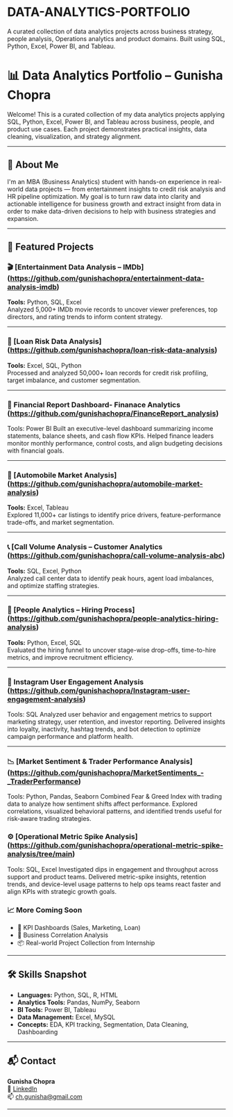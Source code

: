 # DATA-ANALYTICS-PORTFOLIO
A curated collection of data analytics projects across business strategy, people analysis, Operations analytics and product domains. Built using SQL, Python, Excel, Power BI, and Tableau.

# 📊 Data Analytics Portfolio – Gunisha Chopra

Welcome! This is a curated collection of my data analytics projects applying SQL, Python, Excel, Power BI, and Tableau across business, people, and product use cases. Each project demonstrates practical insights, data cleaning, visualization, and strategy alignment.

---

## 🧠 About Me

I'm an MBA (Business Analytics) student with hands-on experience in real-world data projects — from entertainment insights to credit risk analysis and HR pipeline optimization. My goal is to turn raw data into clarity and actionable intelligence for business growth and extract insight from data in order to make data-driven decisions to help with business strategies and expansion.

---

## 🔗 Featured Projects

### 🎬 [Entertainment Data Analysis – IMDb] (https://github.com/gunishachopra/entertainment-data-analysis-imdb)
**Tools:** Python, SQL, Excel  
Analyzed 5,000+ IMDb movie records to uncover viewer preferences, top directors, and rating trends to inform content strategy.

---

### 🏦 [Loan Risk Data Analysis] (https://github.com/gunishachopra/loan-risk-data-analysis)
**Tools:** Excel, SQL, Python  
Processed and analyzed 50,000+ loan records for credit risk profiling, target imbalance, and customer segmentation.

---

### 💼 Financial Report Dashboard- Finanace Analytics (https://github.com/gunishachopra/FinanceReport_analysis)
Tools: Power BI Built an executive-level dashboard summarizing income statements, balance sheets, and cash flow KPIs. Helped finance leaders monitor monthly performance, control costs, and align budgeting decisions with financial goals.

---

### 🚗 [Automobile Market Analysis] (https://github.com/gunishachopra/automobile-market-analysis)  
**Tools:** Excel, Tableau  
Explored 11,000+ car listings to identify price drivers, feature-performance trade-offs, and market segmentation.

---

### 📞 [Call Volume Analysis – Customer Analytics (https://github.com/gunishachopra/call-volume-analysis-abc)  
**Tools:** SQL, Excel, Python  
Analyzed call center data to identify peak hours, agent load imbalances, and optimize staffing strategies.

---

### 👥 [People Analytics – Hiring Process] (https://github.com/gunishachopra/people-analytics-hiring-analysis)  
**Tools:** Python, Excel, SQL  
Evaluated the hiring funnel to uncover stage-wise drop-offs, time-to-hire metrics, and improve recruitment efficiency.

---

### 📱 Instagram User Engagement Analysis (https://github.com/gunishachopra/Instagram-user-engagement-analysis)
Tools: SQL Analyzed user behavior and engagement metrics to support marketing strategy, user retention, and investor reporting. Delivered insights into loyalty, inactivity, hashtag trends, and bot detection to optimize campaign performance and platform health.

---

### 📉 [Market Sentiment & Trader Performance Analysis] (https://github.com/gunishachopra/MarketSentiments_-_TraderPerformance)
Tools: Python, Pandas, Seaborn
Combined Fear & Greed Index with trading data to analyze how sentiment shifts affect performance. Explored correlations, visualized behavioral patterns, and identified trends useful for risk-aware trading strategies.

### ⚙️ [Operational Metric Spike Analysis] (https://github.com/gunishachopra/operational-metric-spike-analysis/tree/main)
Tools: SQL, Excel Investigated dips in engagement and throughput across support and product teams. Delivered metric-spike insights, retention trends, and device-level usage patterns to help ops teams react faster and align KPIs with strategic growth goals.

### 📈 More Coming Soon
- 🔧 KPI Dashboards (Sales, Marketing, Loan)  
- 🧪 Business Correlation Analysis  
- 📦 Real-world Project Collection from Internship

---

## 🛠️ Skills Snapshot

- **Languages:** Python, SQL, R, HTML  
- **Analytics Tools:** Pandas, NumPy, Seaborn  
- **BI Tools:** Power BI, Tableau  
- **Data Management:** Excel, MySQL  
- **Concepts:** EDA, KPI tracking, Segmentation, Data Cleaning, Dashboarding

---

## 📬 Contact

**Gunisha Chopra**  
🔗 [LinkedIn](https://www.linkedin.com/in/gunisha-chopra-b16768262/)  
📫 ch.gunisha@gmail.com

---

